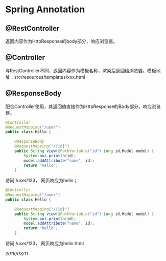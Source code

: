 # Spring Annotation

## @RestController

返回内容作为HttpResponse的body部分，响应浏览器。


## @Controller

与RestController不同，返回内容作为模板名称，渲染后返回给浏览器。模板地址：src/resources/templates/xxx.html


## @ResponseBody

配合Controller使用，其返回值直接作为HttpResponse的Body部分，响应浏览器。

```java
@Controller
@RequestMapping("/user")  
public class Hello {  
  
    @ResponseBody
    @RequestMapping("/{id}")  
    public String view(@PathVariable("id") Long id,Model model) {
    	System.out.println(id);
    	model.addAttribute("name", id);
    	return "hello";
    }
```

访问 /user/123， 网页响应为hello；


```java
@Controller
@RequestMapping("/user")  
public class Hello {  
  
    @RequestMapping("/{id}")  
    public String view(@PathVariable("id") Long id,Model model) {
    	System.out.println(id);
    	model.addAttribute("name", id);
    	return "hello";
    }
```

访问 /user/123， 网页响应为hello.html

_2016/03/11_